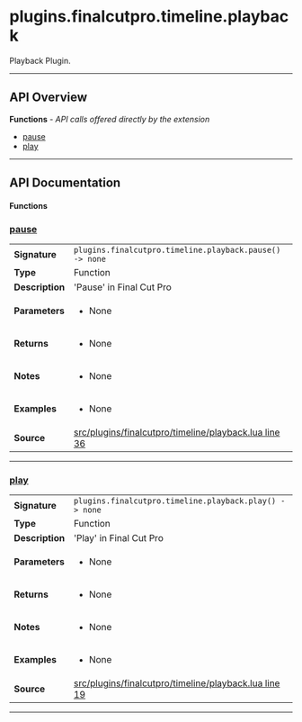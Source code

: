 # plugins.finalcutpro.timeline.playback

Playback Plugin.

---

## API Overview
**Functions** - _API calls offered directly by the extension_
 * [pause](#pause)
 * [play](#play)


---

## API Documentation

#### Functions


### [pause](#pause)

|                                             |                                                                                     |
| --------------------------------------------|-------------------------------------------------------------------------------------|
| **Signature**                               | `plugins.finalcutpro.timeline.playback.pause() -> none`                                                                    |
| **Type**                                    | Function                                                                     |
| **Description**                             | 'Pause' in Final Cut Pro                                                                     |
| **Parameters**                              | <ul><li>None</li></ul> |
| **Returns**                                 | <ul><li>None</li></ul>          |
| **Notes**                                   | <ul><li>None</li></ul> |
| **Examples**                                | <ul><li>None</li></ul> |
| **Source**                                  | [src/plugins/finalcutpro/timeline/playback.lua line 36](https://github.com/CommandPost/CommandPost/blob/develop/src/plugins/finalcutpro/timeline/playback.lua#L36) |

---


### [play](#play)

|                                             |                                                                                     |
| --------------------------------------------|-------------------------------------------------------------------------------------|
| **Signature**                               | `plugins.finalcutpro.timeline.playback.play() -> none`                                                                    |
| **Type**                                    | Function                                                                     |
| **Description**                             | 'Play' in Final Cut Pro                                                                     |
| **Parameters**                              | <ul><li>None</li></ul> |
| **Returns**                                 | <ul><li>None</li></ul>          |
| **Notes**                                   | <ul><li>None</li></ul> |
| **Examples**                                | <ul><li>None</li></ul> |
| **Source**                                  | [src/plugins/finalcutpro/timeline/playback.lua line 19](https://github.com/CommandPost/CommandPost/blob/develop/src/plugins/finalcutpro/timeline/playback.lua#L19) |

---

